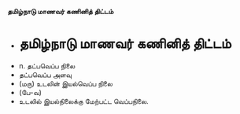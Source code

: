 **தமிழ்நாடு மாணவர் கணினித் திட்டம்**
- # தமிழ்நாடு மாணவர் கணினித் திட்டம்
- n. தட்பவெப்ப நிலை
- தட்பவெப்ப அளவு
- (மரு) உடலின் இயல்வெப்ப நிலை
- (பே-வ)
- உடலில் இயல்நிலைக்கு மேற்பட்ட வெப்பநிலை.

